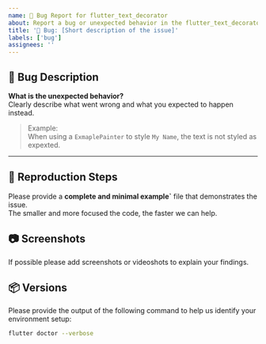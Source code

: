 ```yaml
---
name: 🐞 Bug Report for flutter_text_decorator
about: Report a bug or unexpected behavior in the flutter_text_decorator package
title: '🐞 Bug: [Short description of the issue]'
labels: ['bug']
assignees: ''
---
```


## 🐛 Bug Description

**What is the unexpected behavior?**  
Clearly describe what went wrong and what you expected to happen instead.

> Example:  
> When using a `ExmaplePainter` to style `My Name`, the text is not styled as expexted.

---

## 🔁 Reproduction Steps

Please provide a **complete and minimal example`** file that demonstrates the issue.  
The smaller and more focused the code, the faster we can help.

## 📷 Screenshots
If possible please add screenshots or videoshots to explain your findings.

## 📦 Versions

Please provide the output of the following command to help us identify your environment setup:

```bash
flutter doctor --verbose
```